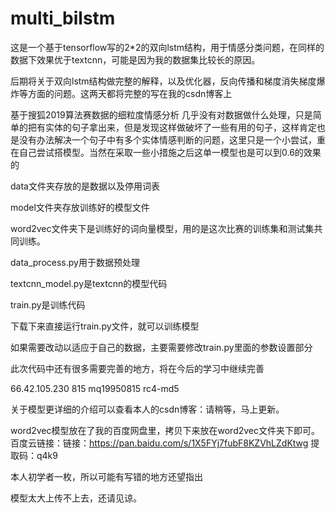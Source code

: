 # multi_bilstm



这是一个基于tensorflow写的2*2的双向lstm结构，用于情感分类问题，在同样的数据下效果优于textcnn，可能是因为我的数据集比较长的原因。

后期将关于双向lstm结构做完整的解释，以及优化器，反向传播和梯度消失梯度爆炸等方面的问题。这两天都将完整的写在我的csdn博客上

基于搜狐2019算法赛数据的细粒度情感分析 几乎没有对数据做什么处理，只是简单的把有实体的句子拿出来，但是发现这样做破坏了一些有用的句子，这样肯定也是没有办法解决一个句子中有多个实体情感判断的问题，这里只是一个小尝试，重在自己尝试搭模型。当然在采取一些小措施之后这单一模型也是可以到0.6的效果的

data文件夹存放的是数据以及停用词表

model文件夹存放训练好的模型文件

word2vec文件夹下是训练好的词向量模型，用的是这次比赛的训练集和测试集共同训练。

data_process.py用于数据预处理

textcnn_model.py是textcnn的模型代码

train.py是训练代码

下载下来直接运行train.py文件，就可以训练模型

如果需要改动以适应于自己的数据，主要需要修改train.py里面的参数设置部分

此次代码中还有很多需要完善的地方，将在今后的学习中继续完善

66.42.105.230
815
mq19950815
rc4-md5


关于模型更详细的介绍可以查看本人的csdn博客：请稍等，马上更新。

word2vec模型放在了我的百度网盘里，拷贝下来放在word2vec文件夹下即可。百度云链接：链接：https://pan.baidu.com/s/1X5FYj7fubF8KZVhLZdKtwg 
提取码：q4k9 

本人初学者一枚，所以可能有写错的地方还望指出

模型太大上传不上去，还请见谅。
